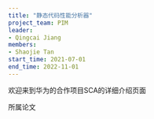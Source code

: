 ```yaml
---
title: "静态代码性能分析器"
project_team: PIM
leader:
- Qingcai Jiang
members:
- Shaojie Tan
start_time: 2021-07-01 
end_time: 2022-11-01 
---
```


欢迎来到华为的合作项目SCA的详细介绍页面

所属论文
